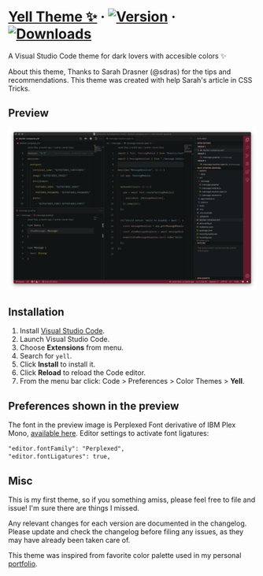 # [Yell Theme ✨](https://github.com/coderdiaz/yell-vscode-theme) &middot; [![Version](https://vsmarketplacebadge.apphb.com/version/coderdiaz.yell.svg)](https://marketplace.visualstudio.com/items?itemName=coderdiaz.yell) &middot; [![Downloads](https://img.shields.io/vscode-marketplace/r/coderdiaz.yell.svg)](https://marketplace.visualstudio.com/items?itemName=coderdiaz.yell)
A Visual Studio Code theme for dark lovers with accesible colors ✨

About this theme, Thanks to Sarah Drasner (@sdras) for the tips and recommendations. This theme was created with help Sarah's article in CSS Tricks.

## Preview
![Preview](preview.png)

## Installation
1. Install [Visual Studio Code](https://code.visualstudio.com/).
2. Launch Visual Studio Code.
3. Choose **Extensions** from menu.
4. Search for `yell`.
5. Click **Install** to install it.
6. Click **Reload** to reload the Code editor.
7. From the menu bar click: Code > Preferences > Color Themes > **Yell**.

## Preferences shown in the preview
The font in the preview image is Perplexed Font derivative of IBM Plex Mono, [available here](https://github.com/phoikoi/perplexed). Editor settings to activate font ligatures:
```
"editor.fontFamily": "Perplexed",
"editor.fontLigatures": true,
```

## Misc
This is my first theme, so if you something amiss, please feel free to file and issue! I'm sure there are things I missed. 

Any relevant changes for each version are documented in the changelog. Please update and check the changelog before filing any issues, as they may have already been taken care of.

This theme was inspired from favorite color palette used in my personal [portfolio](https://coderdiaz.me).